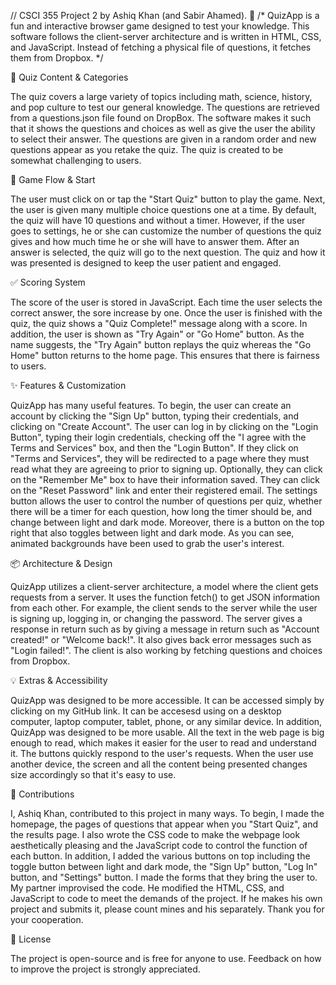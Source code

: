 // CSCI 355 Project 2 by Ashiq Khan (and Sabir Ahamed). 🎯
/* QuizApp is a fun and interactive browser game designed to test your knowledge. This software follows the client-server architecture and is written in HTML, CSS, and JavaScript. Instead of fetching a physical file of questions, it fetches them from Dropbox.                           */

🧠 Quiz Content & Categories

The quiz covers a large variety of topics including math, science, history, and pop culture to test our general knowledge. The questions are retrieved from a questions.json file found on DropBox. The software makes it such that it shows the questions and choices as well as give the user the ability to select their answer. The questions are given in a random order and new questions appear as you retake the quiz. The quiz is created to be somewhat challenging to users.

🚀 Game Flow & Start

The user must click on or tap the "Start Quiz" button to play the game. Next, the user is given many multiple choice questions one at a time. By default, the quiz will have 10 questions and without a timer. However, if the user goes to settings, he or she can customize the number of questions the quiz gives and how much time he or she will have to answer them. After an answer is selected, the quiz will go to the next question. The quiz and how it was presented is designed to keep the user patient and engaged.

✅ Scoring System

The score of the user is stored in JavaScript. Each time the user selects the correct answer, the sore increase by one. Once the user is finished with the quiz, the quiz shows a "Quiz Complete!" message along with a score. In addition, the user is shown as "Try Again" or "Go Home" button. As the name suggests, the "Try Again" button replays the quiz whereas the "Go Home" button returns to the home page. This ensures that there is fairness to users.

✨ Features & Customization

QuizApp has many useful features. To begin, the user can create an account by clicking the "Sign Up" button, typing their credentials, and clicking on "Create Account". The user can log in by clicking on the "Login Button", typing their login credentials, checking off the "I agree with the Terms and Services" box, and then the "Login Button". If they click on "Terms and Services", they will be redirected to a page where they must read what they are agreeing to prior to signing up. Optionally, they can click on the "Remember Me" box to have their information saved. They can click on the "Reset Password" link and enter their registered email. The settings button allows the user to control the number of questions per quiz, whether there will be a timer for each question, how long the timer should be, and change between light and dark mode. Moreover, there is a button on the top right that also toggles between light and dark mode. As you can see, animated backgrounds have been used to grab the user's interest.

📦 Architecture & Design

QuizApp utilizes a client-server architecture, a model where the client gets requests from a server. It uses the function fetch() to get JSON information from each other. For example, the client sends to the server while the user is signing up, logging in, or changing the password. The server gives a response in return such as by giving a message in return such as "Account created!" or "Welcome back!". It also gives back error messages such as "Login failed!". The client is also working by fetching questions and choices from Dropbox.

💡 Extras & Accessibility

QuizApp was designed to be more accessible. It can be accessed simply by clicking on my GitHub link. It can be accesesd using on a desktop computer, laptop computer, tablet, phone, or any similar device. In addition, QuizApp was designed to be more usable. All the text in the web page is big enough to read, which makes it easier for the user to read and understand it. The buttons quickly respond to the user's requests. When the user use another device, the screen and all the content being presented changes size accordingly so that it's easy to use.

🤝 Contributions

I, Ashiq Khan, contributed to this project in many ways. To begin, I made the homepage, the pages of questions that appear when you "Start Quiz", and the results page. I also wrote the CSS code to make the webpage look aesthetically pleasing and the JavaScript code to control the function of each button. In addition, I added the various buttons on top including the toggle button between light and dark mode, the "Sign Up" button, "Log In" button, and "Settings" button. I made the forms that they bring the user to. My partner improvised the code. He modified the HTML, CSS, and JavaScript to code to meet the demands of the project. If he makes his own project and submits it, please count mines and his separately. Thank you for your cooperation.

📄 License

The project is open-source and is free for anyone to use. Feedback on how to improve the project is strongly appreciated. 
